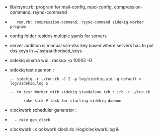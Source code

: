 # 

*	lib/rsync.rb: program for mail-config, read-config, compression-command, rsync-command 


*        run.rb: compression-command, rsync-command sidekiq worker program


*	config folder resides multiple yamls for servers 


*	server addition is manual ssh-dss key based where servers has to put dss keys in ~/.ssh/authorised_keys  


*	sidekiq sinatra wui : rackup -p 10002 -D


*	sidekiq test daemon : 

		-- sidekiq -r ./run.rb -C 2 -p log/sidekiq.pid -q default > log/sidekiq.log &

		-- to test WorKer with sidekiq standalone irb : irb -r ./run.rb 

        	- rake kick # task for starting sidekiq daemon

*	 clockwork scheduler generator :

*		- rake gen_clock 

*	 clockwork : clockwork clock.rb >log/clockwork.log &


